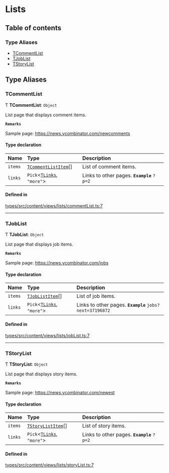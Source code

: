 # Lists

## Table of contents

### Type Aliases

- [TCommentList](Lists.md#tcommentlist)
- [TJobList](Lists.md#tjoblist)
- [TStoryList](Lists.md#tstorylist)

## Type Aliases

### TCommentList

Ƭ **TCommentList**: `Object`

List page that displays comment items.

**`Remarks`**

Sample page: https://news.ycombinator.com/newcomments

#### Type declaration

| Name | Type | Description |
| :------ | :------ | :------ |
| `items` | [`TCommentListItem`](Shared.md#tcommentlistitem)[] | List of comment items. |
| `links` | `Pick`<[`TLinks`](Shared.md#tlinks), ``"more"``\> | Links to other pages. **`Example`** ```?p=2``` |

#### Defined in

[types/src/content/views/lists/commentList.ts:7](https://github.com/dan-lovelace/hacker-news-pro/blob/7efaa07/packages/types/src/content/views/lists/commentList.ts#L7)

___

### TJobList

Ƭ **TJobList**: `Object`

List page that displays job items.

**`Remarks`**

Sample page: https://news.ycombinator.com/jobs

#### Type declaration

| Name | Type | Description |
| :------ | :------ | :------ |
| `items` | [`TJobListItem`](Shared.md#tjoblistitem)[] | List of job items. |
| `links` | `Pick`<[`TLinks`](Shared.md#tlinks), ``"more"``\> | Links to other pages. **`Example`** ```jobs?next=37196872``` |

#### Defined in

[types/src/content/views/lists/jobList.ts:7](https://github.com/dan-lovelace/hacker-news-pro/blob/7efaa07/packages/types/src/content/views/lists/jobList.ts#L7)

___

### TStoryList

Ƭ **TStoryList**: `Object`

List page that displays story items.

**`Remarks`**

Sample page: https://news.ycombinator.com/newest

#### Type declaration

| Name | Type | Description |
| :------ | :------ | :------ |
| `items` | [`TStoryListItem`](Shared.md#tstorylistitem)[] | List of story items. |
| `links` | `Pick`<[`TLinks`](Shared.md#tlinks), ``"more"``\> | Links to other pages. **`Example`** ```?p=2``` |

#### Defined in

[types/src/content/views/lists/storyList.ts:7](https://github.com/dan-lovelace/hacker-news-pro/blob/7efaa07/packages/types/src/content/views/lists/storyList.ts#L7)
